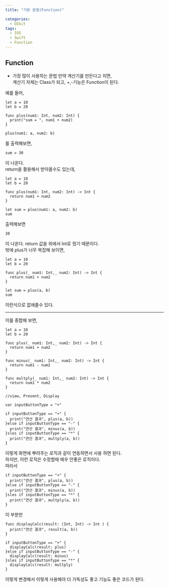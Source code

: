 ```yaml
---
title: "기본 문법(Function)"

categories:
  - UIkit
tags:
  - IOS
  - Swift
  - Function
---
```


## Function
- 가장 많이 사용하는 문법  만약 계산기를 만든다고 치면,  
계산기 자체는 Class가 되고, +,-기능은 Function이 된다.  

예를 들어,  

~~~
let a = 10
let b = 20

func plus(num1: Int, num2: Int) {
  print("sum = ", num1 + num2)
}

plus(num1: a, num2: b)
~~~
를 출력해보면,
~~~
sum = 30
~~~
이 나온다.  
return을 활용해서 받아올수도 있는데,
~~~
let a = 10
let b = 20

func plus(num1: Int, num2: Int) -> Int {
  return num1 + num2
}

let sum = plus(num1: a, num2: b)
sum
~~~
출력해보면
~~~
30
~~~
이 나온다. return 값을 위에서 Int로 줬기 때문이다.  
밖에 plus가 너무 복잡해 보이면,    
~~~
let a = 10
let b = 20

func plus(_ num1: Int,_ num2: Int) -> Int {
  return num1 + num2
}

let sum = plus(a, b)
sum
~~~
이런식으로 없애줄수 있다.  

---  

이를 종합해 보면, 

~~~
let a = 10
let b = 20

func plus(_ num1: Int,_ num2: Int) -> Int {
  return num1 + num2
}

func minus(_ num1: Int,_ num2: Int) -> Int {
  return num1 - num2
}

func multply(_ num1: Int,_ num2: Int) -> Int {
  return num1 * num2
}

//view, Present, Display

var inputButtonType = "+"

if inputButtonType == "+" {
  print("연산 결과", plus(a, b))
}else if inputButtonType == "-" {
  print("연산 결과", minus(a, b))
}sles if inputButtonType == "*" {
  print("연산 결과", multply(a, b))
}
~~~  
이렇게 화면에 뿌려주는 로직과 같이 연동하면서 사용 하면 된다.  
하지만, 이런 로직은 수정할때 매우 안좋은 로직이다.  
따라서
~~~
if inputButtonType == "+" {
  print("연산 결과", plus(a, b))
}else if inputButtonType == "-" {
  print("연산 결과", minus(a, b))
}sles if inputButtonType == "*" {
  print("연산 결과", multply(a, b))
}
~~~
이 부분만
~~~
func displayCalc(result: (Int, Int) -> Int ) {
  print("연산 결과", result(a, b))
}

if inputButtonType == "+" {
  displayCalc(result: plus)
}else if inputButtonType == "-" {
  displayCalc(result: minus)
}sles if inputButtonType == "*" {
  displayCalc(result: multply)
}
~~~
이렇게 변경해서 이렇게 사용해야 더 가독성도 좋고 기능도 좋은 코드가 된다.  
